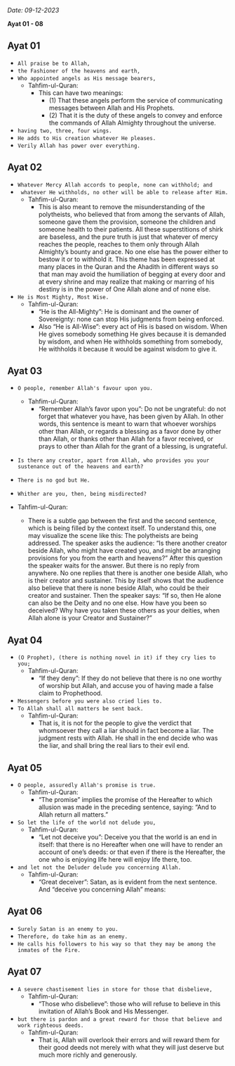 *Date: 09-12-2023*

**Ayat 01 - 08**

## Ayat 01

- `All praise be to Allah,`
- `the Fashioner of the heavens and earth,`
- `Who appointed angels as His message bearers,`
  - Tahfim-ul-Quran:
    - This can have two meanings:
      - (1) That these angels perform the service of communicating messages between Allah and His Prophets.
      - (2) That it is the duty of these angels to convey and enforce the commands of Allah Almighty throughout the universe.
- `having two, three, four wings.`
- `He adds to His creation whatever He pleases.`
- `Verily Allah has power over everything.`

## Ayat 02

- `Whatever Mercy Allah accords to people, none can withhold; and`
- ` whatever He withholds, no other will be able to release after Him.`
  - Tahfim-ul-Quran:
    - This is also meant to remove the misunderstanding of the polytheists, who believed that from among the servants of Allah, someone gave them the provision, someone the children and someone health to their patients. All these superstitions of shirk are baseless, and the pure truth is just that whatever of mercy reaches the people, reaches to them only through Allah Almighty’s bounty and grace. No one else has the power either to bestow it or to withhold it. This theme has been expressed at many places in the Quran and the Ahadith in different ways so that man may avoid the humiliation of begging at every door and at every shrine and may realize that making or marring of his destiny is in the power of One Allah alone and of none else.
- `He is Most Mighty, Most Wise.`
  - Tahfim-ul-Quran:
    - “He is the All-Mighty”: He is dominant and the owner of Sovereignty: none can stop His judgments from being enforced.
    - Also “He is All-Wise”: every act of His is based on wisdom. When He gives somebody something He gives because it is demanded by wisdom, and when He withholds something from somebody, He withholds it because it would be against wisdom to give it.

## Ayat 03

- `O people, remember Allah's favour upon you.`
  - Tahfim-ul-Quran:
    - “Remember Allah’s favor upon you”: Do not be ungrateful: do not forget that whatever you have, has been given by Allah. In other words, this sentence is meant to warn that whoever worships other than Allah, or regards a blessing as a favor done by other than Allah, or thanks other than Allah for a favor received, or prays to other than Allah for the grant of a blessing, is ungrateful.
- `Is there any creator, apart from Allah, who provides you your sustenance out of the heavens and earth?`
- `There is no god but He.`
- `Whither are you, then, being misdirected?`

- Tahfim-ul-Quran:
  - There is a subtle gap between the first and the second sentence, which is being filled by the context itself. To understand this, one may visualize the scene like this: The polytheists are being addressed. The speaker asks the audience: “Is there another creator beside Allah, who might have created you, and might be arranging provisions for you from the earth and heavens?” After this question the speaker waits for the answer. But there is no reply from anywhere. No one replies that there is another one beside Allah, who is their creator and sustainer. This by itself shows that the audience also believe that there is none beside Allah, who could be their creator and sustainer. Then the speaker says: “If so, then He alone can also be the Deity and no one else. How have you been so deceived? Why have you taken these others as your deities, when Allah alone is your Creator and Sustainer?”

## Ayat 04

- `(O Prophet), (there is nothing novel in it) if they cry lies to you;`
  - Tahfim-ul-Quran:
    - “If they deny”: If they do not believe that there is no one worthy of worship but Allah, and accuse you of having made a false claim to Prophethood.
- `Messengers before you were also cried lies to.`
- `To Allah shall all matters be sent back.`
  - Tahfim-ul-Quran:
    - That is, it is not for the people to give the verdict that whomsoever they call a liar should in fact become a liar. The judgment rests with Allah. He shall in the end decide who was the liar, and shall bring the real liars to their evil end.


## Ayat 05

- `O people, assuredly Allah's promise is true.`
  - Tahfim-ul-Quran:
    - “The promise” implies the promise of the Hereafter to which allusion was made in the preceding sentence, saying: “And to Allah return all matters.”
- `So let the life of the world not delude you,`
  - Tahfim-ul-Quran:
    - “Let not deceive you”: Deceive you that the world is an end in itself: that there is no Hereafter when one will have to render an account of one’s deeds: or that even if there is the Hereafter, the one who is enjoying life here will enjoy life there, too.
- `and let not the Deluder delude you concerning Allah.`
  - Tahfim-ul-Quran:
    - “Great deceiver”: Satan, as is evident from the next sentence. And “deceive you concerning Allah” means:

## Ayat 06

- `Surely Satan is an enemy to you.`
- `Therefore, do take him as an enemy.`
- `He calls his followers to his way so that they may be among the inmates of the Fire.`

## Ayat 07

- `A severe chastisement lies in store for those that disbelieve,`
  - Tahfim-ul-Quran:
    - “Those who disbelieve”: those who will refuse to believe in this invitation of Allah’s Book and His Messenger.
- `but there is pardon and a great reward for those that believe and work righteous deeds.`
  - Tahfim-ul-Quran:
    - That is, Allah will overlook their errors and will reward them for their good deeds not merely with what they will just deserve but much more richly and generously.